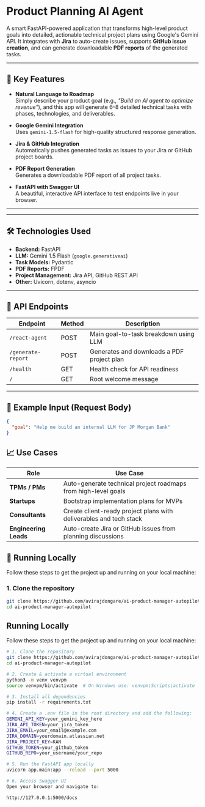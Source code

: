 # Product Planning AI Agent

A smart FastAPI-powered application that transforms high-level product goals into detailed, actionable technical project plans using Google's Gemini API. It integrates with **Jira** to auto-create issues, supports **GitHub issue creation**, and can generate downloadable **PDF reports** of the generated tasks.

---

## 🚀 Key Features

- **Natural Language to Roadmap**  
  Simply describe your product goal (e.g., _"Build an AI agent to optimize revenue"_), and this app will generate 6–8 detailed technical tasks with phases, technologies, and deliverables.

- **Google Gemini Integration**  
  Uses `gemini-1.5-flash` for high-quality structured response generation.

- **Jira & GitHub Integration**  
  Automatically pushes generated tasks as issues to your Jira or GitHub project boards.

- **PDF Report Generation**  
  Generates a downloadable PDF report of all project tasks.

- **FastAPI with Swagger UI**  
  A beautiful, interactive API interface to test endpoints live in your browser.

---

---

## 🛠️ Technologies Used

- **Backend:** FastAPI
- **LLM:** Gemini 1.5 Flash (`google.generativeai`)
- **Task Models:** Pydantic
- **PDF Reports:** FPDF
- **Project Management:** Jira API, GitHub REST API
- **Other:** Uvicorn, dotenv, asyncio

---

## 🧪 API Endpoints

| Endpoint             | Method | Description                                |
|----------------------|--------|--------------------------------------------|
| `/react-agent`       | POST   | Main goal-to-task breakdown using LLM      |
| `/generate-report`   | POST   | Generates and downloads a PDF project plan |
| `/health`            | GET    | Health check for API readiness             |
| `/`                  | GET    | Root welcome message                       |

---

## 🔄 Example Input (Request Body)

```json
{
  "goal": "Help me build an internal LLM for JP Morgan Bank"
}
```

## 📈 Use Cases

| Role               | Use Case                                                                 |
|--------------------|--------------------------------------------------------------------------|
| **TPMs / PMs**      | Auto-generate technical project roadmaps from high-level goals           |
| **Startups**        | Bootstrap implementation plans for MVPs                                  |
| **Consultants**     | Create client-ready project plans with deliverables and tech stack       |
| **Engineering Leads** | Auto-create Jira or GitHub issues from planning discussions             |


## 🚀 Running Locally

Follow these steps to get the project up and running on your local machine:

### 1. **Clone the repository**
```bash
git clone https://github.com/avirajdongare/ai-product-manager-autopilot.git
cd ai-product-manager-autopilot
```

##  Running Locally

Follow these steps to get the project up and running on your local machine:

```bash
# 1. Clone the repository
git clone https://github.com/avirajdongare/ai-product-manager-autopilot.git
cd ai-product-manager-autopilot
```

```bash
# 2. Create & activate a virtual environment
python3 -m venv venvpm
source venvpm/bin/activate  # On Windows use: venvpm\Scripts\activate
```

```bash
# 3. Install all dependencies
pip install -r requirements.txt
```

```bash
# 4. Create a .env file in the root directory and add the following:
GEMINI_API_KEY=your_gemini_key_here  
JIRA_API_TOKEN=your_jira_token  
JIRA_EMAIL=your_email@example.com  
JIRA_DOMAIN=yourdomain.atlassian.net  
JIRA_PROJECT_KEY=KAN  
GITHUB_TOKEN=your_github_token  
GITHUB_REPO=your_username/your_repo  
```

```bash
# 5. Run the FastAPI app locally
uvicorn app.main:app --reload --port 5000
```

```bash
# 6. Access Swagger UI
Open your browser and navigate to:
```
```
http://127.0.0.1:5000/docs
```
